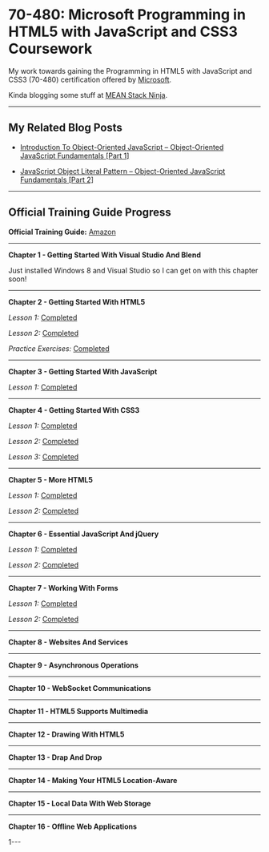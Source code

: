 70-480: Microsoft Programming in HTML5 with JavaScript and CSS3 Coursework
==========================================================================

My work towards gaining the Programming in HTML5 with JavaScript and CSS3 (70-480) certification offered by [Microsoft](https://www.microsoft.com/learning/en-gb/exam-70-480.aspx).

Kinda blogging some stuff at [MEAN Stack Ninja](http://www.meanstack.ninja).

---

My Related Blog Posts
----------
 - [Introduction To Object-Oriented JavaScript – Object-Oriented JavaScript Fundamentals [Part 1]](http://www.meanstack.ninja/2015/02/11/introduction-to-object-oriented-javascript/)

 - [JavaScript Object Literal Pattern – Object-Oriented JavaScript Fundamentals [Part 2]](http://www.meanstack.ninja/2015/02/11/javascript-object-literal-pattern/)

---


Official Training Guide Progress
--------------------------------

**Official Training Guide:**  [Amazon](http://bit.ly/70-480-microsoft-html-css-javascript)

---

**Chapter 1 - Getting Started With Visual Studio And Blend**

Just installed Windows 8 and Visual Studio so I can get on with this chapter soon!

---

**Chapter 2 - Getting Started With HTML5**

*Lesson 1:* [Completed](https://github.com/jacobwarduk/70-480-microsoft-html5-javascript-css3-coursework/blob/master/Chapter%202/lesson-1.txt)

*Lesson 2:* [Completed](https://github.com/jacobwarduk/70-480-microsoft-html5-javascript-css3-coursework/blob/master/Chapter%202/lesson-2.txt)

*Practice Exercises:* [Completed](https://github.com/jacobwarduk/70-480-microsoft-html5-javascript-css3-coursework/tree/master/Chapter%202/ContosoWebSite)


---

**Chapter 3 - Getting Started With JavaScript**

*Lesson 1:* [Completed](https://github.com/jacobwarduk/70-480-microsoft-html5-javascript-css3-coursework/blob/master/Chapter%203/lesson-1.txt)


---

**Chapter 4 - Getting Started With CSS3**

*Lesson 1:* [Completed](https://github.com/jacobwarduk/70-480-microsoft-html5-javascript-css3-coursework/blob/master/Chapter%204/lesson-1.txt)

*Lesson 2:* [Completed](https://github.com/jacobwarduk/70-480-microsoft-html5-javascript-css3-coursework/blob/master/Chapter%204/lesson-2.txt)

*Lesson 3:* [Completed](https://github.com/jacobwarduk/70-480-microsoft-html5-javascript-css3-coursework/blob/master/Chapter%204/lesson-3.txt)


---

**Chapter 5 - More HTML5**

*Lesson 1:* [Completed](https://github.com/jacobwarduk/70-480-microsoft-html5-javascript-css3-coursework/blob/master/Chapter%205/lesson-1.txt)

*Lesson 2:* [Completed](https://github.com/jacobwarduk/70-480-microsoft-html5-javascript-css3-coursework/blob/master/Chapter%205/lesson-2.txt)


---

**Chapter 6 - Essential JavaScript And jQuery**

*Lesson 1:* [Completed](https://github.com/jacobwarduk/70-480-microsoft-html5-javascript-css3-coursework/blob/master/Chapter%206/lesson-1.txt)

*Lesson 2:* [Completed](https://github.com/jacobwarduk/70-480-microsoft-html5-javascript-css3-coursework/blob/master/Chapter%206/lesson-2.txt)

---

**Chapter 7 - Working With Forms**

*Lesson 1:* [Completed](https://github.com/jacobwarduk/70-480-microsoft-html5-javascript-css3-coursework/blob/master/Chapter%207/lesson-1.txt)

*Lesson 2:* [Completed](https://github.com/jacobwarduk/70-480-microsoft-html5-javascript-css3-coursework/blob/master/Chapter%207/lesson-2.txt)

---

**Chapter 8 - Websites And Services**

---

**Chapter 9 - Asynchronous Operations**

---

**Chapter 10 - WebSocket Communications**

---

**Chapter 11 - HTML5 Supports Multimedia**

---

**Chapter 12 - Drawing With HTML5**

---

**Chapter 13 - Drap And Drop**

---

**Chapter 14 - Making Your HTML5 Location-Aware**

---

**Chapter 15 - Local Data With Web Storage**

---

**Chapter 16 - Offline Web Applications**

1---
